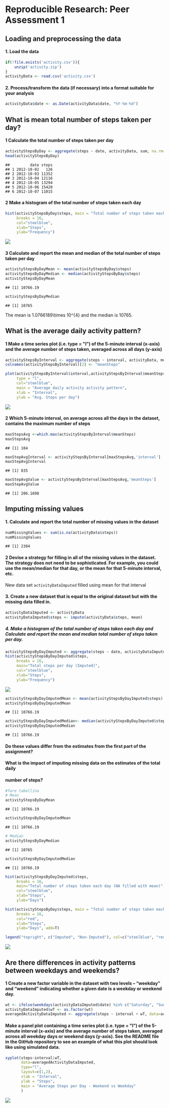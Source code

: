 # Reproducible Research: Peer Assessment 1




## Loading and preprocessing the data


#### 1. Load the data 

```r
if(!file.exists('activity.csv')){
    unzip('activity.zip')
}
activityData <- read.csv('activity.csv')
```

#### 2. Process/transform the data (if necessary) into a format suitable for your analysis

```r
activityData$date <- as.Date(activityData$date, "%Y-%m-%d")
```


## What is mean total number of steps taken per day?

#### 1 Calculate the total number of steps taken per day

```r
activityStepsByDay <- aggregate(steps ~ date, activityData, sum, na.rm=TRUE)
head(activityStepsByDay)
```

```
##         date steps
## 1 2012-10-02   126
## 2 2012-10-03 11352
## 3 2012-10-04 12116
## 4 2012-10-05 13294
## 5 2012-10-06 15420
## 6 2012-10-07 11015
```

#### 2 Make a histogram of the total number of steps taken each day

```r
hist(activityStepsByDay$steps, main = "Total number of steps taken each day", 
     breaks = 16, 
     col="steelblue", 
     xlab="Steps",
     ylab="Frequency")
```

![](PA1_template_files/figure-html/unnamed-chunk-4-1.png)<!-- -->

#### 3 Calculate and report the mean and median of the total number of steps taken per day

```r
activityStepsByDayMean <- mean(activityStepsByDay$steps)
activityStepsByDayMedian <- median(activityStepsByDay$steps)
activityStepsByDayMean
```

```
## [1] 10766.19
```

```r
activityStepsByDayMedian
```

```
## [1] 10765
```

The mean is 1.0766189\times 10^{4} and the median is 10765.


## What is the average daily activity pattern?

#### 1 Make a time series plot (i.e. type = "l") of the 5-minute interval (x-axis) and the average number of steps taken, averaged across all days (y-axis)

```r
activityStepsByInterval <- aggregate(steps ~ interval, activityData, mean, na.rm=TRUE)
colnames(activityStepsByInterval)[2] <- "meanSteps"

plot(activityStepsByInterval$interval,activityStepsByInterval$meanSteps,
     type = "l",
     col="steelblue",
     main = "Average daily activity activity pattern",
     xlab = "Interval",
     ylab = "Avg. Steps per day")
```

![](PA1_template_files/figure-html/unnamed-chunk-6-1.png)<!-- -->

#### 2 Which 5-minute interval, on average across all the days in the dataset, contains the maximum number of steps

```r
maxStepsAvg <-which.max(activityStepsByInterval$meanSteps)
maxStepsAvg
```

```
## [1] 104
```

```r
maxStepAvgInterval <- activityStepsByInterval[maxStepsAvg,'interval']
maxStepAvgInterval
```

```
## [1] 835
```

```r
maxStepAvgValue <- activityStepsByInterval[maxStepsAvg,'meanSteps']
maxStepAvgValue
```

```
## [1] 206.1698
```

## Imputing missing values

#### 1. Calculate and report the total number of missing values in the dataset

```r
numMissingValues <- sum(is.na(activityData$steps))
numMissingValues
```

```
## [1] 2304
```

#### 2 Devise a strategy for filling in all of the missing values in the dataset. The strategy does not need to be sophisticated. For example, you could use the mean/median for that day, or the mean for that 5-minute interval, etc.

New data set `activityDataImputed` filled using mean for that interval

#### 3. Create a new dataset that is equal to the original dataset but with the missing data filled in.

```r
activityDataImputed <- activityData
activityDataImputed$steps <- impute(activityData$steps, mean)
```


##### 4. Make a histogram of the total number of steps taken each day and Calculate and report the mean and median total number of steps taken per day.

```r
activityStepsByDayImputed <- aggregate(steps ~ date, activityDataImputed, sum, na.rm=TRUE)
hist(activityStepsByDayImputed$steps,
     breaks = 16,
     main="Total steps per day (Imputed)",
     col="steelblue",
     xlab="Steps",
     ylab="Frequency")
```

![](PA1_template_files/figure-html/unnamed-chunk-10-1.png)<!-- -->

```r
activityStepsByDayImputedMean <- mean(activityStepsByDayImputed$steps)
activityStepsByDayImputedMean
```

```
## [1] 10766.19
```

```r
activityStepsByDayImputedMedian<- median(activityStepsByDayImputed$steps)
activityStepsByDayImputedMedian
```

```
## [1] 10766.19
```

#### Do these values differ from the estimates from the first part of the assignment? 
#### What is the impact of imputing missing data on the estimates of the total daily 
#### number of steps?

```r
#fare tabellina
# Mean
activityStepsByDayMean 
```

```
## [1] 10766.19
```

```r
activityStepsByDayImputedMean
```

```
## [1] 10766.19
```

```r
# Median
activityStepsByDayMedian 
```

```
## [1] 10765
```

```r
activityStepsByDayImputedMedian
```

```
## [1] 10766.19
```

```r
hist(activityStepsByDayImputed$steps,
     breaks = 16,
     main="Total number of steps taken each day (NA filled with mean)",
     col="steelblue",
     xlab="Steps",
     ylab="Days")

hist(activityStepsByDay$steps, main = "Total number of steps taken each day (NA vs Filled)", 
     breaks = 16, 
     col="red", 
     xlab="Steps",
     ylab="Days", add=T)

legend("topright", c("Imputed", "Non-Imputed"), col=c("steelblue", "red"), lwd=5, cex=.6)
```

![](PA1_template_files/figure-html/unnamed-chunk-11-1.png)<!-- -->

## Are there differences in activity patterns between weekdays and weekends?

#### 1 Create a new factor variable in the dataset with two levels – “weekday” and “weekend” indicating whether a given date is a weekday or weekend day.

```r
wt <- ifelse(weekdays(activityDataImputed$date) %in% c("Saturday", "Sunday"), "weekend", "weekday")
activityDataImputed$wT <- as.factor(wt)
averagedActivityDataImputed <- aggregate(steps ~ interval + wT, data=activityDataImputed, mean)
```

#### Make a panel plot containing a time series plot (i.e. type = "l") of the 5-minute interval (x-axis) and the average number of steps taken, averaged across all weekday days or weekend days (y-axis). See the README file in the GitHub repository to see an example of what this plot should look like using simulated data.

```r
xyplot(steps~interval|wT,
       data=averagedActivityDataImputed,
       type="l",
       layout=c(1,2),
       xlab = "Interval",
       ylab = "Steps",
       main = "Average Steps per Day - Weekend vs Weekday"
       )
```

![](PA1_template_files/figure-html/unnamed-chunk-13-1.png)<!-- -->
